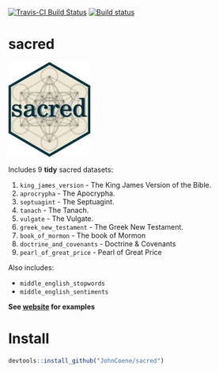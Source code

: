 
[![Travis-CI Build Status](https://travis-ci.org/JohnCoene/sacred.svg?branch=master)](https://travis-ci.org/JohnCoene/sacred) [![Build status](https://ci.appveyor.com/api/projects/status/fgqivf16f1u7jrug/branch/master?svg=true)](https://ci.appveyor.com/project/JohnCoene/bibler/branch/master)

sacred
======

![](man/figures/logo.png)

Includes 9 **tidy** sacred datasets:

1. `king_james_version` - The King James Version of the Bible.
2. `aprocrypha` - The Apocrypha.
3. `septuagint` - The Septuagint.
4. `tanach` - The Tanach.
5. `vulgate` - The Vulgate.
6. `greek_new_testament` - The Greek New Testament.
7. `book_of_mormon` - The book of Mormon
8. `doctrine_and_covenants` - Doctrine & Covenants
9. `pearl_of_great_price` - Pearl of Great Price

Also includes:

* `middle_english_stopwords`
* `middle_english_sentiments`

**See [website](http://sacred.john-coene.com) for examples**

Install
=======

``` r
devtools::install_github("JohnCoene/sacred")
```
